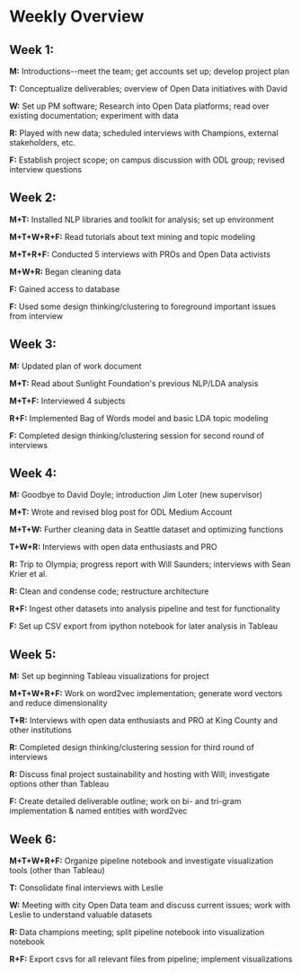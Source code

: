 # Weekly Overview

## Week 1:

**M:** Introductions--meet the team; get accounts set up; develop project plan

**T:** Conceptualize deliverables; overview of Open Data initiatives with David

**W:** Set up PM software; Research into Open Data platforms; read over existing documentation; experiment with data

**R:** Played with new data; scheduled interviews with Champions, external stakeholders, etc.

**F:** Establish project scope; on campus discussion with ODL group; revised interview questions

## Week 2:

**M+T:** Installed NLP libraries and toolkit for analysis; set up environment

**M+T+W+R+F:** Read tutorials about text mining and topic modeling

**M+T+R+F:** Conducted 5 interviews with PROs and Open Data activists

**M+W+R:** Began cleaning data

**F:** Gained access to database

**F:** Used some design thinking/clustering to foreground important issues from interview

## Week 3:

**M:** Updated plan of work document

**M+T:** Read about Sunlight Foundation's previous NLP/LDA analysis

**M+T+F:** Interviewed 4 subjects

**R+F:** Implemented Bag of Words model and basic LDA topic modeling

**F:** Completed design thinking/clustering session for second round of interviews

## Week 4:

**M:** Goodbye to David Doyle; introduction Jim Loter (new supervisor)

**M+T:** Wrote and revised blog post for ODL Medium Account

**M+T+W:** Further cleaning data in Seattle dataset and optimizing functions

**T+W+R:** Interviews with open data enthusiasts and PRO

**R:** Trip to Olympia; progress report with Will Saunders; interviews with Sean Krier et al.

**R:** Clean and condense code; restructure architecture

**R+F:** Ingest other datasets into analysis pipeline and test for functionality

**F:** Set up CSV export from ipython notebook for later analysis in Tableau

## Week 5:

**M:** Set up beginning Tableau visualizations for project

**M+T+W+R+F:** Work on word2vec implementation; generate word vectors and reduce dimensionality

**T+R:** Interviews with open data enthusiasts and PRO at King County and other institutions

**R:** Completed design thinking/clustering session for third round of interviews

**R:** Discuss final project sustainability and hosting with Will; investigate options other than Tableau

**F:** Create detailed deliverable outline; work on bi- and tri-gram implementation & named entities with word2vec

## Week 6:

**M+T+W+R+F:** Organize pipeline notebook and investigate visualization tools (other than Tableau)

**T:** Consolidate final interviews with Leslie

**W:** Meeting with city Open Data team and discuss current issues; work with Leslie to understand valuable datasets

**R:** Data champions meeting; split pipeline notebook into visualization notebook

**R+F:** Export csvs for all relevant files from pipeline; implement visualizations
